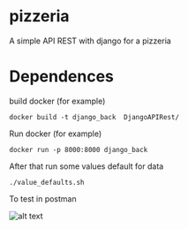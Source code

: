 # pizzeria
A simple API REST with django for a pizzeria


# Dependences
build docker (for example)

    docker build -t django_back  DjangoAPIRest/

Run docker (for example)

    docker run -p 8000:8000 django_back

After that run some values default for data

    ./value_defaults.sh

To test in postman

![alt text](https://github.com/pemtajo/pizzeria/blob/master/postman.png)
